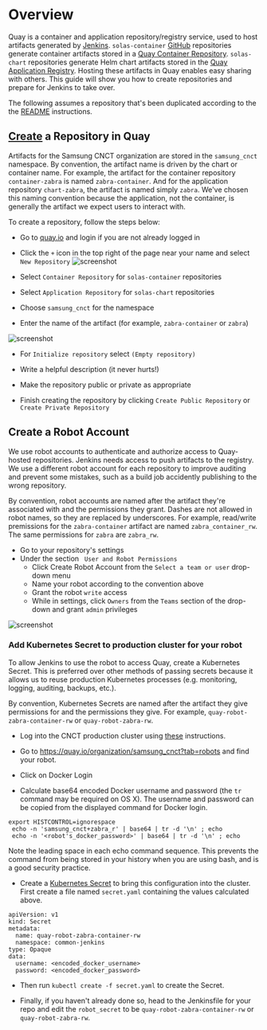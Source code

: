 # Overview

Quay is a container and application repository/registry service, used to host
artifacts generated by [Jenkins](./jenkins.md). `solas-container` 
[GitHub](./github/.md) repositories generate container artifacts stored in a
[Quay Container Repository](https://quay.io/repository/). `solas-chart`
repositories generate Helm chart artifacts stored in the
[Quay Application Registry](https://quay.io/application/). Hosting these
artifacts in Quay enables easy sharing with others. This guide will show you how
to create repositories and prepare for Jenkins to take over.

The following assumes a repository that's been duplicated according to the
the [README](../README.md) instructions.

## [Create](https://docs.quay.io/guides/create-repo.html) a Repository in Quay

Artifacts for the Samsung CNCT organization are stored in the `samsung_cnct`
namespace. By convention, the artifact name is driven by the chart or container name. 
For example, the artifact for the container repository `container-zabra` is named 
`zabra-container`. And for the application repository `chart-zabra`, the
artifact is named simply `zabra`. We've chosen this naming convention because the application, not
the container, is generally the artifact we expect users to interact with.

To create a repository, follow the steps below:

* Go to [quay.io](https://quay.io) and login if you are not already logged in

* Click the `+` icon in the top right of the page near your name and select
`New Repository` ![screenshot](images/quay/create_new_repository.png)

* Select `Container Repository` for `solas-container` repositories

* Select `Application Repository` for `solas-chart` repositories

* Choose `samsung_cnct` for the namespace

* Enter the name of the artifact (for example, `zabra-container` or `zabra`)

![screenshot](images/quay/new-repo.png)

* For `Initialize repository` select `(Empty repository)`

* Write a helpful description (it never hurts!)

* Make the repository public or private as appropriate

* Finish creating the repository by clicking `Create Public Repository` or
`Create Private Repository`

## Create a Robot Account

We use robot accounts to authenticate and authorize access to Quay-hosted repositories. 
Jenkins needs access to push artifacts to the registry. We use a different robot account for each repository to improve
auditing and prevent some mistakes, such as a build job accidently publishing to
the wrong repository.

By convention, robot accounts are named after the artifact they're associated
with and the permissions they grant. Dashes are not allowed in robot names, so
they are replaced by underscores. For example, read/write premissions for
the `zabra-container` artifact are named `zabra_container_rw`. The same
permissions for `zabra` are `zabra_rw`.

* Go to your repository's settings
* Under the section ` User and Robot Permissions`
  * Click Create Robot Account from the `Select a team or user` drop-down menu
  * Name your robot according to the convention above
  * Grant the robot `write` access
  * While in settings, click `Owners` from the `Teams` section of the drop-down and grant `admin` privileges

![screenshot](images/quay/zabra-permissions.png)

### Add Kubernetes Secret to production cluster for your robot

To allow Jenkins to use the robot to access Quay, create a Kubernetes Secret. This is preferred over other methods of passing secrets because it
allows us to reuse production Kubernetes processes (e.g. monitoring, logging,
auditing, backups, etc.).

By convention, Kubernetes Secrets are named after the artifact they give
permissions for and the permissions they give. For example,
`quay-robot-zabra-container-rw` or `quay-robot-zabra-rw`.

* Log into the CNCT production cluster using
[these](https://github.com/samsung-cnct/docs/blob/master/cnct/production-kubernetes-cluster.md)
instructions.

* Go to https://quay.io/organization/samsung_cnct?tab=robots and find your
robot.

* Click on Docker Login

* Calculate base64 encoded Docker username and password (the `tr` command may be required on OS X). The username and password can be copied from the displayed command for Docker login. 

```
export HISTCONTROL=ignorespace
 echo -n 'samsung_cnct+zabra_r' | base64 | tr -d '\n' ; echo
 echo -n '<robot's_docker_password>' | base64 | tr -d '\n' ; echo
```

Note the leading space in each echo command sequence. This prevents the
command from being stored in your history when you are using bash, and
is a good security practice.  

  * Create a [Kubernetes Secret](https://kubernetes.io/docs/concepts/configuration/secret/)
to bring this configuration into the cluster. First create a file named `secret.yaml` containing
the values calculated above.

```
apiVersion: v1
kind: Secret
metadata:
  name: quay-robot-zabra-container-rw
  namespace: common-jenkins
type: Opaque
data:
  username: <encoded_docker_username>
  password: <encoded_docker_password>
```

* Then run `kubectl create -f secret.yaml` to create the Secret.

* Finally, if you haven't already done so, head to the Jenkinsfile for your
repo and edit the `robot_secret` to be `quay-robot-zabra-container-rw`
or `quay-robot-zabra-rw`.
